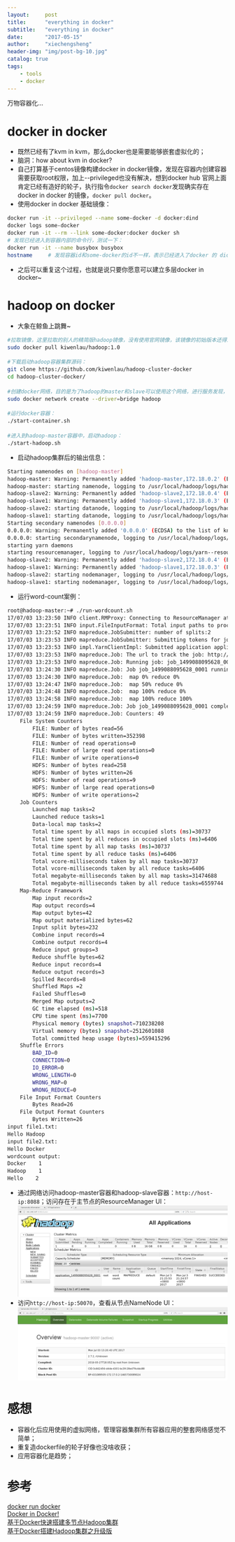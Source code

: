 ```yaml
---
layout:     post
title:      "everything in docker"
subtitle:   "everything in docker"
date:       "2017-05-15"
author:     "xiechengsheng"
header-img: "img/post-bg-10.jpg"
catalog: true
tags:
    - tools
    - docker
---
```


万物容器化...

# docker in docker
- 既然已经有了kvm in kvm，那么docker也是需要能够嵌套虚拟化的；
- 脑洞：how about kvm in docker?
- 自己打算基于centos镜像构建docker in docker镜像，发现在容器内创建容器需要获取root权限，加上--privileged也没有解决，想到docker hub 官网上面肯定已经有造好的轮子，执行指令`docker search docker`发现确实存在docker in docker 的镜像，`docker pull docker`。
- 使用docker in docker 基础镜像：
```sh
docker run -it --privileged --name some-docker -d docker:dind
docker logs some-docker
docker run -it --rm --link some-docker:docker docker sh
# 发现已经进入到容器内部的命令行，测试一下：
docker run -it --name busybox busybox
hostname     # 发现容器id和some-docker的id不一样，表示已经进入了docker 的 dicker镜像
```
- 之后可以重复这个过程，也就是说只要你愿意可以建立多层docker in docker~

# hadoop on docker
- 大象在鲸鱼上跳舞~
```sh
#拉取镜像，这里拉取的别人的精简版hadoop镜像，没有使用官网镜像，该镜像的初始版本还得过奖
sudo docker pull kiwenlau/hadoop:1.0

#下载启动hadoop容器集群源码：
git clone https://github.com/kiwenlau/hadoop-cluster-docker
cd hadoop-cluster-docker/

#创建docker网络，目的是为了hadoop的master和slave可以使用这个网络，进行服务发现，相当于DNS服务器
sudo docker network create --driver=bridge hadoop

#运行docker容器：
./start-container.sh

#进入到hadoop-master容器中，启动hadoop：
./start-hadoop.sh
```
- 启动hadoop集群后的输出信息：
```sh
Starting namenodes on [hadoop-master]
hadoop-master: Warning: Permanently added 'hadoop-master,172.18.0.2' (ECDSA) to the list of known hosts.
hadoop-master: starting namenode, logging to /usr/local/hadoop/logs/hadoop-root-namenode-hadoop-master.out
hadoop-slave2: Warning: Permanently added 'hadoop-slave2,172.18.0.4' (ECDSA) to the list of known hosts.
hadoop-slave1: Warning: Permanently added 'hadoop-slave1,172.18.0.3' (ECDSA) to the list of known hosts.
hadoop-slave2: starting datanode, logging to /usr/local/hadoop/logs/hadoop-root-datanode-hadoop-slave2.out
hadoop-slave1: starting datanode, logging to /usr/local/hadoop/logs/hadoop-root-datanode-hadoop-slave1.out
Starting secondary namenodes [0.0.0.0]
0.0.0.0: Warning: Permanently added '0.0.0.0' (ECDSA) to the list of known hosts.
0.0.0.0: starting secondarynamenode, logging to /usr/local/hadoop/logs/hadoop-root-secondarynamenode-hadoop-master.out
starting yarn daemons
starting resourcemanager, logging to /usr/local/hadoop/logs/yarn--resourcemanager-hadoop-master.out
hadoop-slave2: Warning: Permanently added 'hadoop-slave2,172.18.0.4' (ECDSA) to the list of known hosts.
hadoop-slave1: Warning: Permanently added 'hadoop-slave1,172.18.0.3' (ECDSA) to the list of known hosts.
hadoop-slave2: starting nodemanager, logging to /usr/local/hadoop/logs/yarn-root-nodemanager-hadoop-slave2.out
hadoop-slave1: starting nodemanager, logging to /usr/local/hadoop/logs/yarn-root-nodemanager-hadoop-slave1.out
```

- 运行word-count案例：
```sh
root@hadoop-master:~# ./run-wordcount.sh
17/07/03 13:23:50 INFO client.RMProxy: Connecting to ResourceManager at hadoop-master/172.18.0.2:8032
17/07/03 13:23:51 INFO input.FileInputFormat: Total input paths to process : 2
17/07/03 13:23:52 INFO mapreduce.JobSubmitter: number of splits:2
17/07/03 13:23:53 INFO mapreduce.JobSubmitter: Submitting tokens for job: job_1499088095628_0001
17/07/03 13:23:53 INFO impl.YarnClientImpl: Submitted application application_1499088095628_0001
17/07/03 13:23:53 INFO mapreduce.Job: The url to track the job: http://hadoop-master:8088/proxy/application_1499088095628_0001/
17/07/03 13:23:53 INFO mapreduce.Job: Running job: job_1499088095628_0001
17/07/03 13:24:30 INFO mapreduce.Job: Job job_1499088095628_0001 running in uber mode : false
17/07/03 13:24:30 INFO mapreduce.Job:  map 0% reduce 0%
17/07/03 13:24:47 INFO mapreduce.Job:  map 50% reduce 0%
17/07/03 13:24:48 INFO mapreduce.Job:  map 100% reduce 0%
17/07/03 13:24:58 INFO mapreduce.Job:  map 100% reduce 100%
17/07/03 13:24:59 INFO mapreduce.Job: Job job_1499088095628_0001 completed successfully
17/07/03 13:24:59 INFO mapreduce.Job: Counters: 49
    File System Counters
        FILE: Number of bytes read=56
        FILE: Number of bytes written=352398
        FILE: Number of read operations=0
        FILE: Number of large read operations=0
        FILE: Number of write operations=0
        HDFS: Number of bytes read=258
        HDFS: Number of bytes written=26
        HDFS: Number of read operations=9
        HDFS: Number of large read operations=0
        HDFS: Number of write operations=2
    Job Counters
        Launched map tasks=2
        Launched reduce tasks=1
        Data-local map tasks=2
        Total time spent by all maps in occupied slots (ms)=30737
        Total time spent by all reduces in occupied slots (ms)=6406
        Total time spent by all map tasks (ms)=30737
        Total time spent by all reduce tasks (ms)=6406
        Total vcore-milliseconds taken by all map tasks=30737
        Total vcore-milliseconds taken by all reduce tasks=6406
        Total megabyte-milliseconds taken by all map tasks=31474688
        Total megabyte-milliseconds taken by all reduce tasks=6559744
    Map-Reduce Framework
        Map input records=2
        Map output records=4
        Map output bytes=42
        Map output materialized bytes=62
        Input split bytes=232
        Combine input records=4
        Combine output records=4
        Reduce input groups=3
        Reduce shuffle bytes=62
        Reduce input records=4
        Reduce output records=3
        Spilled Records=8
        Shuffled Maps =2
        Failed Shuffles=0
        Merged Map outputs=2
        GC time elapsed (ms)=518
        CPU time spent (ms)=7700
        Physical memory (bytes) snapshot=710238208
        Virtual memory (bytes) snapshot=2512601088
        Total committed heap usage (bytes)=559415296
    Shuffle Errors
        BAD_ID=0
        CONNECTION=0
        IO_ERROR=0
        WRONG_LENGTH=0
        WRONG_MAP=0
        WRONG_REDUCE=0
    File Input Format Counters
        Bytes Read=26
    File Output Format Counters
        Bytes Written=26
input file1.txt:
Hello Hadoop
input file2.txt:
Hello Docker
wordcount output:
Docker    1
Hadoop    1
Hello    2
```

- 通过网络访问hadoop-master容器和hadoop-slave容器：`http://host-ip:8088`；访问存在于主节点的ResourceManager UI：
![ResourceManager UI](/img/in-post/everything-in-docker/ResourceManager.png)
- 访问`http://host-ip:50070`，查看从节点NameNode UI：
![NameNode UI](/img/in-post/everything-in-docker/NameNode.png)



# 感想
- 容器化后应用使用的虚拟网络，管理容器集群所有容器应用的整套网络感觉不简单；
- 重复造dockerfile的轮子好像也没啥收获；
- 应用容器化是趋势；

# 参考
[docker run docker](https://asciinema.org/a/24707)       
[Docker in Docker!](https://hub.docker.com/_/docker/)    
[基于Docker快速搭建多节点Hadoop集群](http://dockone.io/article/395)       
[基于Docker搭建Hadoop集群之升级版](http://kiwenlau.com/2016/06/12/160612-hadoop-cluster-docker-update/)    
